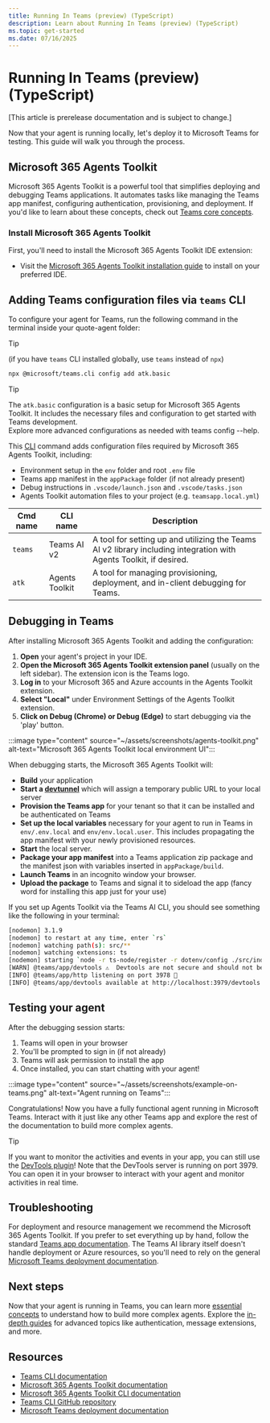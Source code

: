 ```yaml
---
title: Running In Teams (preview) (TypeScript)
description: Learn about Running In Teams (preview) (TypeScript)
ms.topic: get-started
ms.date: 07/16/2025
---
```


# Running In Teams (preview) (TypeScript)

[This article is prerelease documentation and is subject to change.]

Now that your agent is running locally, let's deploy it to Microsoft Teams for testing. This guide will walk you through the process.

## Microsoft 365 Agents Toolkit

Microsoft 365 Agents Toolkit is a powerful tool that simplifies deploying and debugging Teams applications. It automates tasks like managing the Teams app manifest, configuring authentication, provisioning, and deployment. If you'd like to learn about these concepts, check out [Teams core concepts](../../teams/core-concepts.md).

### Install Microsoft 365 Agents Toolkit

First, you'll need to install the Microsoft 365 Agents Toolkit IDE extension:

- Visit the [Microsoft 365 Agents Toolkit installation guide](/microsoftteams/platform/toolkit/install-teams-toolkit) to install on your preferred IDE.

## Adding Teams configuration files via `teams` CLI

To configure your agent for Teams, run the following command in the terminal inside your quote-agent folder:

> [!TIP]
> (if you have `teams` CLI installed globally, use `teams` instead of `npx`)

```bash
npx @microsoft/teams.cli config add atk.basic
```

> [!TIP]
> The `atk.basic` configuration is a basic setup for Microsoft 365 Agents Toolkit. It includes the necessary files and configuration to get started with Teams development.<br/>
> Explore more advanced configurations as needed with teams config --help.<br />

This [CLI](../../developer-tools/cli.md) command adds configuration files required by Microsoft 365 Agents Toolkit, including:

- Environment setup in the `env` folder and root `.env` file
- Teams app manifest in the `appPackage` folder (if not already present)
- Debug instructions in `.vscode/launch.json` and `.vscode/tasks.json`
- Agents Toolkit automation files to your project (e.g. `teamsapp.local.yml`)

| Cmd name   | CLI name      | Description                                                                                                                                        |
| ---------- | ------------- | -------------------------------------------------------------------------------------------------------------------------------------------------- |
| `teams`    | Teams AI v2   | A tool for setting up and utilizing the Teams AI v2 library including integration with Agents Toolkit, if desired.                                            |
| `atk` | Agents Toolkit | A tool for managing provisioning, deployment, and in-client debugging for Teams. |

## Debugging in Teams

After installing Microsoft 365 Agents Toolkit and adding the configuration:

1. **Open** your agent's project in your IDE.
2. **Open the Microsoft 365 Agents Toolkit extension panel** (usually on the left sidebar). The extension icon is the Teams logo.
3. **Log in** to your Microsoft 365 and Azure accounts in the Agents Toolkit extension.
4. **Select "Local"** under Environment Settings of the Agents Toolkit extension.
5. **Click on Debug (Chrome) or Debug (Edge)** to start debugging via the 'play' button.

:::image type="content" source="~/assets/screenshots/agents-toolkit.png" alt-text="Microsoft 365 Agents Toolkit local environment UI":::

When debugging starts, the Microsoft 365 Agents Toolkit will:

- **Build** your application
- **Start a [devtunnel](../../teams/core-concepts.md#devtunnel)** which will assign a temporary public URL to your local server
- **Provision the Teams app** for your tenant so that it can be installed and be authenticated on Teams
- **Set up the local variables** necessary for your agent to run in Teams in `env/.env.local` and `env/env.local.user`. This includes propagating the app manifest with your newly provisioned resources.
- **Start** the local server.
- **Package your app manifest** into a Teams application zip package and the manifest json with variables inserted in `appPackage/build`.
- **Launch Teams** in an incognito window your browser.
- **Upload the package** to Teams and signal it to sideload the app (fancy word for installing this app just for your use)

If you set up Agents Toolkit via the Teams AI CLI, you should see something like the following in your terminal:


```sh
[nodemon] 3.1.9
[nodemon] to restart at any time, enter `rs`
[nodemon] watching path(s): src/**
[nodemon] watching extensions: ts
[nodemon] starting `node -r ts-node/register -r dotenv/config ./src/index.ts`
[WARN] @teams/app/devtools ⚠️  Devtools are not secure and should not be used production environments ⚠️
[INFO] @teams/app/http listening on port 3978 🚀
[INFO] @teams/app/devtools available at http://localhost:3979/devtools
```


## Testing your agent

After the debugging session starts:

1. Teams will open in your browser
2. You'll be prompted to sign in (if not already)
3. Teams will ask permission to install the app
4. Once installed, you can start chatting with your agent!

:::image type="content" source="~/assets/screenshots/example-on-teams.png" alt-text="Agent running on Teams":::

Congratulations! Now you have a fully functional agent running in Microsoft Teams. Interact with it just like any other Teams app and explore the rest of the documentation to build more complex agents.

> [!TIP]
> If you want to monitor the activities and events in your app, you can still use the [DevTools plugin](../../developer-tools/devtools/overview.md)! Note that the DevTools server is running on port 3979. You can open it in your browser to interact with your agent and monitor activities in real time.

## Troubleshooting

For deployment and resource management we recommend the Microsoft 365 Agents Toolkit. If you prefer to set everything up by hand, follow the standard [Teams app documentation](/microsoftteams/platform/concepts/deploy-and-publish/apps-publish-overview). The Teams AI library itself doesn't handle deployment or Azure resources, so you'll need to rely on the general [Microsoft Teams deployment documentation](/microsoftteams/deploy-overview).

## Next steps

Now that your agent is running in Teams, you can learn more [essential concepts](../essentials/overview.md) to understand how to build more complex agents. Explore the [in-depth guides](../in-depth-guides/overview.md) for advanced topics like authentication, message extensions, and more.

## Resources

- [Teams CLI documentation](../../developer-tools/cli.md)
- [Microsoft 365 Agents Toolkit documentation](/microsoft-365/developer/overview-m365-agents-toolkit?toc=%2Fmicrosoftteams%2Fplatform%2Ftoc.json&bc=%2Fmicrosoftteams%2Fplatform%2Fbreadcrumb%2Ftoc.json)
- [Microsoft 365 Agents Toolkit CLI documentation](/microsoftteams/platform/toolkit/microsoft-365-agents-toolkit-cli)
- [Teams CLI GitHub repository](https://github.com/OfficeDev/Teams-Toolkit)
- [Microsoft Teams deployment documentation](/microsoftteams/deploy-overview)